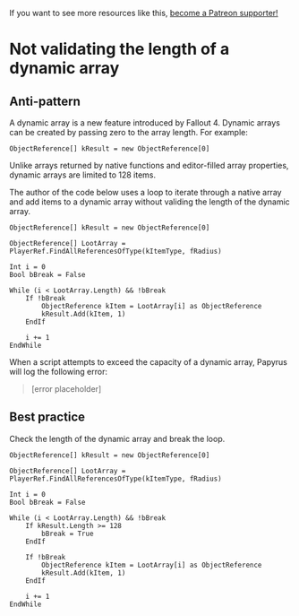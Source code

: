 <!-- TITLE: Not validating the length of a dynamic array -->

If you want to see more resources like this, [become a Patreon supporter!](https://www.patreon.com/fireundubh) 

# Not validating the length of a dynamic array
## Anti-pattern

A dynamic array is a new feature introduced by Fallout 4. Dynamic arrays can be created by passing zero to the array length. For example:

```
ObjectReference[] kResult = new ObjectReference[0]
```

Unlike arrays returned by native functions and editor-filled array properties, dynamic arrays are limited to 128 items.

The author of the code below uses a loop to iterate through a native array and add items to a dynamic array without validing the length of the dynamic array.

```
ObjectReference[] kResult = new ObjectReference[0]

ObjectReference[] LootArray = PlayerRef.FindAllReferencesOfType(kItemType, fRadius)

Int i = 0
Bool bBreak = False

While (i < LootArray.Length) && !bBreak
	If !bBreak
		ObjectReference kItem = LootArray[i] as ObjectReference
		kResult.Add(kItem, 1)
	EndIf
	
	i += 1
EndWhile
```

When a script attempts to exceed the capacity of a dynamic array, Papyrus will log the following error:

> [error placeholder]

## Best practice

Check the length of the dynamic array and break the loop.

```
ObjectReference[] kResult = new ObjectReference[0]

ObjectReference[] LootArray = PlayerRef.FindAllReferencesOfType(kItemType, fRadius)

Int i = 0
Bool bBreak = False

While (i < LootArray.Length) && !bBreak
	If kResult.Length >= 128
		bBreak = True
	EndIf

	If !bBreak
		ObjectReference kItem = LootArray[i] as ObjectReference
		kResult.Add(kItem, 1)
	EndIf
	
	i += 1
EndWhile
```
